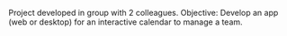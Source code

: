 Project developed in group with 2 colleagues. Objective: Develop an app (web or desktop) for an interactive calendar to manage a team.

